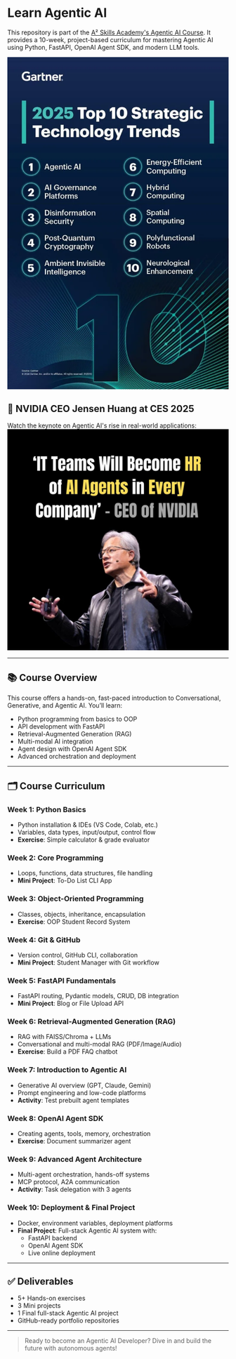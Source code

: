 # Learn Agentic AI

This repository is part of the [A² Skills Academy's Agentic AI Course](https://drive.google.com/file/d/14G-U3N77CjpMNrjdQpztxZ-ZtJyhNK6E/view?usp=sharing). It provides a 10-week, project-based curriculum for mastering Agentic AI using Python, FastAPI, OpenAI Agent SDK, and modern LLM tools.

![Agentic AI Top Trend](toptrend.webp)

## 🎥 NVIDIA CEO Jensen Huang at CES 2025  
Watch the keynote on Agentic AI's rise in real-world applications:  
[![Watch Keynote](hr.jpeg)](https://www.youtube.com/watch?v=k82RwXqZHY8)

---

## 📚 Course Overview

This course offers a hands-on, fast-paced introduction to Conversational, Generative, and Agentic AI. You’ll learn:

- Python programming from basics to OOP
- API development with FastAPI
- Retrieval-Augmented Generation (RAG)
- Multi-modal AI integration
- Agent design with OpenAI Agent SDK
- Advanced orchestration and deployment

---

## 🗂️ Course Curriculum

### Week 1: Python Basics
- Python installation & IDEs (VS Code, Colab, etc.)
- Variables, data types, input/output, control flow
- **Exercise**: Simple calculator & grade evaluator

### Week 2: Core Programming
- Loops, functions, data structures, file handling
- **Mini Project**: To-Do List CLI App

### Week 3: Object-Oriented Programming
- Classes, objects, inheritance, encapsulation
- **Exercise**: OOP Student Record System

### Week 4: Git & GitHub
- Version control, GitHub CLI, collaboration
- **Mini Project**: Student Manager with Git workflow

### Week 5: FastAPI Fundamentals
- FastAPI routing, Pydantic models, CRUD, DB integration
- **Mini Project**: Blog or File Upload API

### Week 6: Retrieval-Augmented Generation (RAG)
- RAG with FAISS/Chroma + LLMs
- Conversational and multi-modal RAG (PDF/Image/Audio)
- **Exercise**: Build a PDF FAQ chatbot

### Week 7: Introduction to Agentic AI
- Generative AI overview (GPT, Claude, Gemini)
- Prompt engineering and low-code platforms
- **Activity**: Test prebuilt agent templates

### Week 8: OpenAI Agent SDK
- Creating agents, tools, memory, orchestration
- **Exercise**: Document summarizer agent

### Week 9: Advanced Agent Architecture
- Multi-agent orchestration, hands-off systems
- MCP protocol, A2A communication
- **Activity**: Task delegation with 3 agents

### Week 10: Deployment & Final Project
- Docker, environment variables, deployment platforms
- **Final Project**: Full-stack Agentic AI system with:
  - FastAPI backend
  - OpenAI Agent SDK
  - Live online deployment

---

## ✅ Deliverables

- 5+ Hands-on exercises
- 3 Mini projects   
- 1 Final full-stack Agentic AI project
- GitHub-ready portfolio repositories

---

> Ready to become an Agentic AI Developer? Dive in and build the future with autonomous agents!
